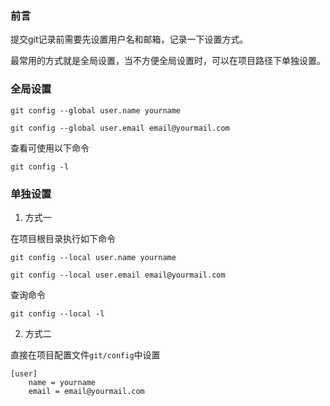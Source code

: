 ### 前言
提交git记录前需要先设置用户名和邮箱，记录一下设置方式。

最常用的方式就是全局设置，当不方便全局设置时，可以在项目路径下单独设置。


### 全局设置

```
git config --global user.name yourname
```

```
git config --global user.email email@yourmail.com
```
查看可使用以下命令

```
git config -l
```

### 单独设置

1. 方式一

在项目根目录执行如下命令

```
git config --local user.name yourname
```
```
git config --local user.email email@yourmail.com
```


查询命令
```
git config --local -l
```

2. 方式二

直接在项目配置文件`git/config`中设置

```
[user]
    name = yourname
    email = email@yourmail.com
```